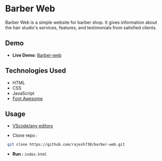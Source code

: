 # Barber Web

Barber Web is a simple website for barber shop. It gives information about the hair studio's services, features, and testimonials from satisfied clients.


## Demo

- **Live Demo**: [Barber-web](https://rajesh730.github.io/barber-web/)


## Technologies Used

- HTML
- CSS
- JavaScript
- [Font Awesome](https://fontawesome.com/)

## Usage

- [VScode/any editors](https://code.visualstudio.com/)

- Clone repo :

```bash
 git clone https://github.com/rajesh730/barber-web.git
```

- **Run :** `index.html`
